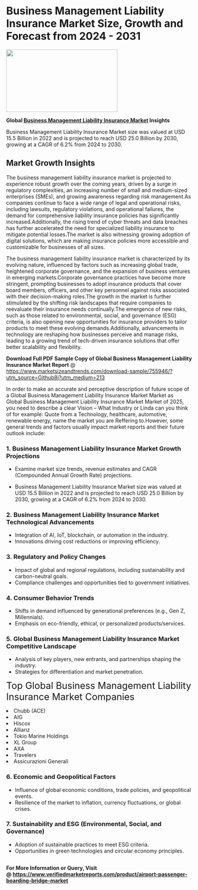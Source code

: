 <H1>Business Management Liability Insurance Market Size, Growth and Forecast from 2024 - 2031</H1><img class="aligncenter size-medium wp-image-584254" src="https://thirdeyenews.in/wp-content/uploads/2024/09/Global-Market-Research-300x168.jpeg" alt="" width="300" height="168" /><p><strong>Global&nbsp;<a href="https://www.marketsizeandtrends.com/download-sample/755946/?utm_source=Github8j?utm_medium=213">Business Management Liability Insurance Market</a> Insights</strong></p><p>Business Management Liability Insurance Market size was valued at USD 15.5 Billion in 2022 and is projected to reach USD 25.0 Billion by 2030, growing at a CAGR of 6.2% from 2024 to 2030.</p><p><h2>Market Growth Insights</h2> <p>The business management liability insurance market is projected to experience robust growth over the coming years, driven by a surge in regulatory complexities, an increasing number of small and medium-sized enterprises (SMEs), and growing awareness regarding risk management.As companies continue to face a wide range of legal and operational risks, including lawsuits, regulatory violations, and operational failures, the demand for comprehensive liability insurance policies has significantly increased.Additionally, the rising trend of cyber threats and data breaches has further accelerated the need for specialized liability insurance to mitigate potential losses.The market is also witnessing growing adoption of digital solutions, which are making insurance policies more accessible and customizable for businesses of all sizes.</p> <p>The business management liability insurance market is characterized by its evolving nature, influenced by factors such as increasing global trade, heightened corporate governance, and the expansion of business ventures in emerging markets.Corporate governance practices have become more stringent, prompting businesses to adopt insurance products that cover board members, officers, and other key personnel against risks associated with their decision-making roles.The growth in the market is further stimulated by the shifting risk landscapes that require companies to reevaluate their insurance needs continually.The emergence of new risks, such as those related to environmental, social, and governance (ESG) criteria, is also opening new opportunities for insurance providers to tailor products to meet these evolving demands.Additionally, advancements in technology are reshaping how businesses perceive and manage risks, leading to a growing trend of tech-driven insurance solutions that offer better scalability and flexibility.</p> <p><span class=""><strong>Download Full PDF Sample Copy of Global Business Management Liability Insurance Market Report</strong> @ <a href="https://www.marketsizeandtrends.com/download-sample/755946/?utm_source=Github8j?utm_medium=213" target="_blank">https://www.marketsizeandtrends.com/download-sample/755946/?utm_source=Github8j?utm_medium=213</a></span></p><p>In order to make an accurate and perceptive description of future scope of a Global&nbsp;Business Management Liability Insurance Market Market as Global&nbsp;Business Management Liability Insurance Market Market of 2025, you need to describe a clear Vision &ndash; What Industry or Linda can you think of for example: Quote from a Technology, healthcare, automotive, renewable energy, name the market you are Reffering to.However, some general trends and factors usually impact market reports and their future outlook include:</p><h3>1.&nbsp;<strong>Business Management Liability Insurance Market Growth Projections</strong></h3><ul><li>Examine market size trends, revenue estimates and CAGR (Compounded Annual Growth Rate) projections.</li><li><p>Business Management Liability Insurance Market size was valued at USD 15.5 Billion in 2022 and is projected to reach USD 25.0 Billion by 2030, growing at a CAGR of 6.2% from 2024 to 2030.</p></li></ul><h3>2.&nbsp;<strong>Business Management Liability Insurance Market Technological Advancements</strong></h3><ul><li>Integration of AI, IoT, blockchain, or automation in the industry.</li><li>Innovations driving cost reductions or improving efficiency.</li></ul><h3>3.&nbsp;<strong>Regulatory and Policy Changes</strong></h3><ul><li>Impact of global and regional regulations, including sustainability and carbon-neutral goals.</li><li>Compliance challenges and opportunities tied to government initiatives.</li></ul><h3>4.&nbsp;<strong>Consumer Behavior Trends</strong></h3><ul><li>Shifts in demand influenced by generational preferences (e.g., Gen Z, Millennials).</li><li>Emphasis on eco-friendly, ethical, or personalized products/services.</li></ul><h3>5.&nbsp;<strong>Global Business Management Liability Insurance Market Competitive Landscape</strong></h3><ul><li>Analysis of key players, new entrants, and partnerships shaping the industry.</li><li>Strategies for differentiation and market penetration.</li></ul><p data-pm-slice="1 1 []"><span style="color: inherit; font-family: inherit; font-size: 25px;">Top Global Business Management Liability Insurance Market Companies</span></p><div class="" data-test-id=""><p><li>Chubb (ACE)</li><li> AIG</li><li> Hiscox</li><li> Allianz</li><li> Tokio Marine Holdings</li><li> XL Group</li><li> AXA</li><li> Travelers</li><li> Assicurazioni Generali</li></p></div><h3>6.&nbsp;<strong>Economic and Geopolitical Factors</strong></h3><ul><li>Influence of global economic conditions, trade policies, and geopolitical events.</li><li>Resilience of the market to inflation, currency fluctuations, or global crises.</li></ul><h3>7.&nbsp;<strong>Sustainability and ESG (Environmental, Social, and Governance)</strong></h3><ul><li>Adoption of sustainable practices to meet ESG criteria.</li><li>Opportunities in green technologies and circular economy principles.</li></ul><h2><strong style="font-size: 14px;">For More Information or Query, Visit @&nbsp;</strong><a style="background-color: #ffffff; font-size: 14px;" href="https://www.marketsizeandtrends.com/report/business-management-liability-insurance-market/" target="_blank">https://www.verifiedmarketreports.com/product/airport-passenger-boarding-bridge-market</a></h2>